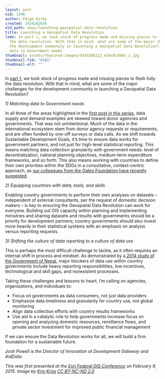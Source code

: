 ```yaml
---
layout: post
nid: 1506
author: Paige Kirby
created: 1424182656
old_path: news/launching-geospatial-data-revolution
title: Launching a Geospatial Data Revolution
lede: In part 1, we took stock of progress made and missing pieces to flesh fully
  the data revolution. With that in mind, what are some of the major challenges for
  the development community in launching a Geospatial Data Revolution?1) Matching
  data to Government needs
thumbnail: assets/featured-images/9243266112_e24c0cd96a_z.jpg
thumbnail-fid: "6181"
thumbnail-alt: ""
---
```


In [part 1](/news/staging-geospatial-data-revolution), we took stock of progress made and missing pieces to flesh fully the data revolution. With that in mind, what are some of the major challenges for the development community in launching a Geospatial Data Revolution?

*1) Matching data to Government needs*

In all three of the areas highlighted in the [first post in this series](/news/staging-geospatial-data-revolution), data supply and demand examples are skewed toward donor agencies and governments. That was not unintentional. Much of the data in the international ecosystem stem from donor agency requests or requirements, and are often funded by one-off surveys or data calls. As we shift towards Sustainable Development Goals, it’s time to ensure data works for government partners, and not just for high-level statistical reporting. This means matching data collection granularity with government needs: level of decentralization, national planning objectives, medium-term expenditure frameworks, and so forth. This also means working with countries to define their own priorities within the SDGs in a consultative, context-centric approach, as [our colleagues from the Gates Foundation have recently suggested](https://www.devex.com/news/negotiating-financing-for-development-commitments-lessons-from-ogp-85227).

*2) Equipping countries with data, tools, and skills*

Enabling country governments to perform their own analyses on datasets – independent of external consultants, per the request of domestic decision makers – is key to ensuring the Geospatial Data Revolution can work for everyone. Building out GIS capacity within planning and implementing ministries and sharing datasets and results with governments should be a priority for development partners; country governments should also invest more heavily in their statistical systems with an emphasis on analysis versus reporting requests.

*3) Shifting the culture of data reporting to a culture of data use*

This is perhaps the most difficult challenge to tackle, as it often requires an internal shift in process and mindset. As demonstrated by a[ 2014 study of the Government of Nepal](/assets/webfm/pdfs/understanding_government_data_use_in_nepal_final.pdf), major blockers of data use within country governments include heavy reporting responsibilities, low incentives, technological and skill gaps, and nonexistent processes.

Taking these challenges and lessons to heart, I’m calling on agencies, organizations, and individuals to:

- Focus on governments as data consumers, not just data providers
- Emphasize data timeliness and granularity for country use, not global monitoring
- Align data collection efforts with country results frameworks
- Use aid in a catalytic role to help governments increase focus on opening and analyzing domestic resources, remittance flows, and private sector investment for improved public financial management

If we can ensure the Data Revolution works for all, we will build a firm foundation for a sustainable future.

*Josh Powell is the Director of Innovation at Development Gateway and AidData.*

*This was first presented at the [Esri Federal GIS Conference](http://www.esri.com/events/federal) on February 9, 2015. Image by [Kris Krüg](https://www.flickr.com/photos/kk/9243266112) [CC BY-NC-ND 2.0](https://creativecommons.org/licenses/by-nc-nd/2.0/)*
